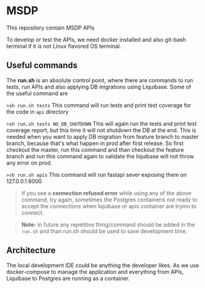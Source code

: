 # MSDP

This repository contain MSDP APIs

To develop or test the APIs, we need docker installed and also git-bash terminal if it is not Linux flavored OS terminal.

## Useful commands
The **run.sh** is an absolute control point, where there are commands to run tests, run APIs and also applying DB migrations using Liquibase. Some of the useful command are

`>sh run.sh tests` This command will run tests and print test coverage for the code in `api` directory

`>sh run.sh tests NO_DB_SHUTDOWN` This will again run the tests and print test coverage report, but this time it will not shutdown the DB at the end. This is needed when you want to apply DB migration from feature branch to master branch, because that's what happen in prod after first release. So first checkout the master, run this command and than checkout the feature branch and run this command again to validate the liquibase will not throw any error on prod.

`>sh run.sh apis` This command will run fastapi sever exposing them on 127.0.0.1:8000

>If you see a **connection refused error** while using any of the above command, try again, sometimes the Postgres containeris not ready to accept the connections when liquibase or apis container are tryinn to connect.

>**Note:** In future any repetitive thing/command should be added in the `run.sh` and than run.sh should be used to save development time.
## Architecture
The local development IDE could be anything the developer likes. As we use docker-compose to manage the application and everything from APIs, Liquibase to Postgres are running as a container.
